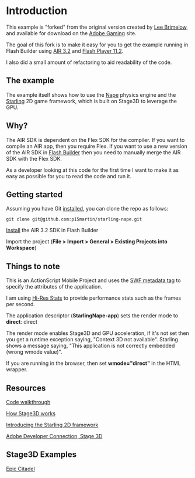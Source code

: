 Introduction
============

This example is "forked" from the original version created by [Lee Brimelow](leebrimelow.com), and available for download on the [Adobe Gaming](http://gaming.adobe.com/getstarted/) site.

The goal of this fork is to make it easy for you to get the example running in Flash Builder using [AIR 3.2](http://labs.adobe.com/technologies/flashplatformruntimes/air3-2/) and [Flash Player 11.2](http://labs.adobe.com/technologies/flashplatformruntimes/flashplayer11-2/).

I also did a small amount of refactoring to aid readability of the code.


The example
-----------

The example itself shows how to use the [Nape](http://deltaluca.me.uk/) physics engine and the [Starling](http://gamua.com/starling/) 2D game framework, which is built on Stage3D to leverage the GPU.


Why?
----

The AIR SDK is dependent on the Flex SDK for the compiler. If you want to compile an AIR app, then you require Flex. If you want to use a new version of the AIR SDK in [Flash Builder](http://adobe.com/go/flashbuilder) then you need to manually merge the AIR SDK with the Flex SDK.

As a developer looking at this code for the first time I want to make it as easy as possible for you to read the code and run it.


Getting started
---------------

Assuming you have Git [installed](http://git-scm.com/), you can clone the repo as follows:

	git clone git@github.com:p15martin/starling-nape.git

[Install](https://github.com/p15martin/air-sdk-3_2) the AIR 3.2 SDK in Flash Builder

Import the project (**File > Import > General > Existing Projects into Workspace**)


Things to note
--------------

This is an ActionScript Mobile Project and uses the [SWF metadata tag](http://adobe.ly/xjPzbz) to specify the attributes of the application.

I am using [Hi-Res Stats](https://github.com/mrdoob/Hi-ReS-Stats) to provide performance stats such as the frames per second.

The application descriptor (**StarlingNape-app**) sets the render mode to **direct**: <renderMode>direct</renderMode>

The render mode enables Stage3D and GPU acceleration, if it's not set then you get a runtime exception saying, "Context 3D not available". Starling shows a message saying, "This application is not correctly embedded (wrong wmode value)".

If you are running in the browser, then set **wmode="direct"** in the HTML wrapper.


Resources
---------

[Code walkthrough](http://gotoandlearn.com/play.php?id=157)

[How Stage3D works](http://www.adobe.com/devnet/flashplayer/articles/how-stage3d-works.html)

[Introducing the Starling 2D framework](http://www.adobe.com/devnet/flashplayer/articles/introducing_Starling.html)

[Adobe Developer Connection, Stage 3D](http://www.adobe.com/devnet/flashplayer/stage3d.html)


Stage3D Examples
----------------

[Epic Citadel](http://www.unrealengine.com/flash/)